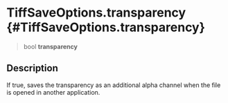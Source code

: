 TiffSaveOptions.transparency {#TiffSaveOptions.transparency}
============================

> bool **transparency**

Description
-----------

If true, saves the transparency as an additional alpha channel when the
file is opened in another application.
